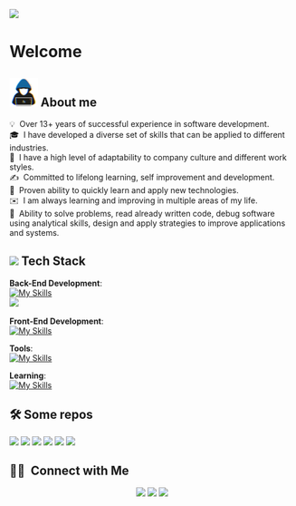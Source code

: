 ![](https://dessinstudio.com/portfolio-imgs/profile_img.png)     
# Welcome
## <picture><img src = "https://github.com/0xAbdulKhalid/0xAbdulKhalid/raw/main/assets/mdImages/about_me.gif" width = 50px></picture> **About me**

💡 &nbsp;Over 13+ years of successful experience in software development.\
🎓 &nbsp;I have developed a diverse set of skills that can be applied to different industries.\
🌱 &nbsp;I have a high level of adaptability to company culture and different work styles.\
✍️ &nbsp;Committed to lifelong learning, self improvement and development.\
💬 &nbsp;Proven ability to quickly learn and apply new technologies.\
✉️ &nbsp;I am always learning and improving in multiple areas of my life.\
📄 &nbsp;Ability to solve problems, read already written code, debug software using analytical skills, design and apply strategies to improve applications and systems.

## <img src="https://media2.giphy.com/media/QssGEmpkyEOhBCb7e1/giphy.gif?cid=ecf05e47a0n3gi1bfqntqmob8g9aid1oyj2wr3ds3mg700bl&rid=giphy.gif" width ="25"><b> Tech Stack</b>

**Back-End Development**:      
[![My Skills](https://skillicons.dev/icons?i=nodejs,mongo,mysql)](https://skillicons.dev)    
![](https://dessinstudio.com/assets/images/logos/adobe_campaign_02.png)    


**Front-End Development**:      
[![My Skills](https://skillicons.dev/icons?i=html,css,js,ts,angular,react,bootstrap,sass,pug)](https://skillicons.dev)    

**Tools**:      
[![My Skills](https://skillicons.dev/icons?i=git,github,vscode,npm,wordpress,postman,powershell,heroku,ai,ps)](https://skillicons.dev)    

**Learning**:       
  [![My Skills](https://skillicons.dev/icons?i=linux)](https://skillicons.dev)      
  
## 🛠 Some repos          
[<img src="https://dessinstudio.com/portfolio-imgs/github/06.png">](https://github.com/dantegituser/heroes-app-angular)
[<img src="https://dessinstudio.com/portfolio-imgs/github/04.png">](https://github.com/dantegituser/sockets-chat)
[<img src="https://dessinstudio.com/portfolio-imgs/github/02.png">](https://github.com/dantegituser/bank-ticket-app)
[<img src="https://dessinstudio.com/portfolio-imgs/github/01.png">](https://github.com/dantegituser/console-task-manager)
[<img src="https://dessinstudio.com/portfolio-imgs/github/05.png">](https://github.com/dantegituser/admin-pro-app)
[<img src="https://dessinstudio.com/portfolio-imgs/github/03.png">](https://github.com/dantegituser/movie-fan-app)

## 🤝🏻 &nbsp;Connect with Me

<p align="center">
<a href="https://dessinstudio.com"><img src="https://img.shields.io/badge/-portfolio-3423A6?style=flat&logo=Google-Chrome&logoColor=white"/></a>
<a href="https://www.linkedin.com/in/dante-martinez/"><img src="https://img.shields.io/badge/-Dante%20Martinez-0077B5?style=flat&logo=Linkedin&logoColor=white"/></a>
<a href="mailto:dedisainer@gmail.com"><img src="https://img.shields.io/badge/-dedisainer@gmail.com-D14836?style=flat&logo=Gmail&logoColor=white"/></a>



